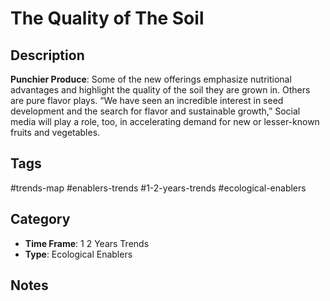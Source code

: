 # The Quality of The Soil

## Description
**Punchier Produce**: Some of the new offerings emphasize nutritional advantages and highlight the quality of the soil they are grown in. Others are pure flavor plays. “We have seen an incredible interest in seed development and the search for flavor and sustainable growth,” Social media will play a role, too, in accelerating demand for new or lesser-known fruits and vegetables.

## Tags
#trends-map #enablers-trends #1-2-years-trends #ecological-enablers

## Category
- **Time Frame**: 1 2 Years Trends
- **Type**: Ecological Enablers

## Notes
<!-- Add your notes here -->
